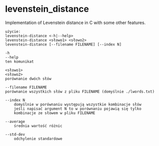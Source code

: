 # levenstein_distance
Implementation of Levenstein distance in C with some other features.
```
użycie:
levenstein-distance <-h|--help>
levenstein-distance <słowo1> <słowo2>
levenstein-distance [--filename FILENAME] [--index N]

-h
--help
ten komunikat

<słowo1>
<słowo2>
porównanie dwóch słów

--filename FILENAME
porównanie wszystkich słów z pliku FILENAME (domyślnie ./lwords.txt)

--index N
    domyślnie w porównaniu występują wszystkie kombinacje słów
    jeśli napisać argument N to w porównaniu pojawią się tylko
    kombinacje ze słowem w pliku FILENAME

--average
    średnia wartość różnic

--std-dev
    odchylenie standardowe

```
